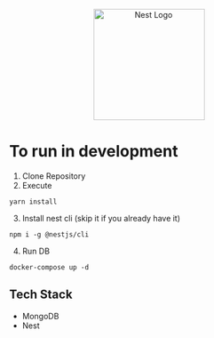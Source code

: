 <p align="center">
  <a href="http://nestjs.com/" target="blank"><img src="https://nestjs.com/img/logo-small.svg" width="200" alt="Nest Logo" /></a>
</p>

# To run in development

1. Clone Repository
2. Execute

```
yarn install
```

3. Install nest cli (skip it if you already have it)

```
npm i -g @nestjs/cli
```

4. Run DB

```
docker-compose up -d
```

## Tech Stack

- MongoDB
- Nest
